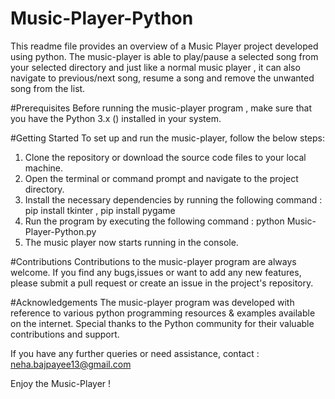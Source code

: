 # Music-Player-Python
This readme file provides an overview of a Music Player project developed using python.
The music-player is able to play/pause a selected song from your selected directory and just like a normal music player , it can also navigate to previous/next song,
resume a song and remove the unwanted song from the list.

#Prerequisites 
Before running the music-player program , make sure that you have the Python 3.x () installed in your system.

#Getting Started
To set up and run the music-player, follow the below steps:
 1. Clone the repository or download the source code files to your local machine.
 2. Open the terminal or command prompt and navigate to the project directory.
 3. Install the necessary dependencies by running the following command : pip install tkinter , pip install pygame
 4. Run the program by executing the following command : python Music-Player-Python.py
 5. The music player now starts running in the console.

#Contributions
Contributions to the music-player program are always welcome. If you find any bugs,issues or want to add any new features, please submit a pull request or create an issue in the project's repository.

#Acknowledgements
The music-player program was developed with reference to various python programming resources & examples available on the internet.
Special thanks to the Python community for their valuable contributions and support.

If you have any further queries or need assistance, contact : neha.bajpayee13@gmail.com

Enjoy the Music-Player !

